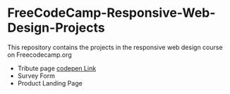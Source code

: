 # FreeCodeCamp-Responsive-Web-Design-Projects

This repository contains the projects in the responsive web design course on Freecodecamp.org 

* Tribute page 	[codepen Link](https://codepen.io/moro-afriyie/pen/wvJrwXy)
* Survey Form
* Product Landing Page
